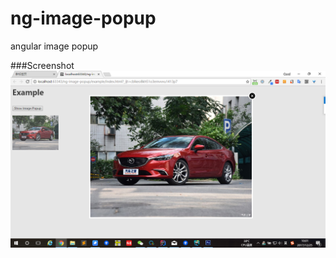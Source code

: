 # ng-image-popup
angular image popup

###Screenshot
![image](https://github.com/Coralma/ng-image-popup/blob/master/sampleshot.png)
